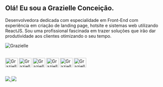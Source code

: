 ## Olá! Eu sou a Grazielle Conceição.

Desenvolvedora dedicada com especialidade em Front-End com experiência em criação de landing page, hotsite e sistemas web utilizando ReactJS. Sou uma profissional fascinada em trazer soluções que irão dar produtividade aos clientes otimizando o seu tempo.


![Grazielle](https://github-readme-stats.vercel.app/api?username=grazielleanna&show_icons=false&theme=react&include_all_commits=true&count_private=true)

<div style="display: inline-block"><br>
  <img align="center" alt="Grazielle-HTML" height="30" width="40" src="https://cdn.jsdelivr.net/gh/devicons/devicon/icons/html5/html5-original.svg" />
  <img align="center" alt="Grazielle-CSS" height="30" width="40" src="https://cdn.jsdelivr.net/gh/devicons/devicon/icons/css3/css3-original.svg" />
  <img align="center" alt="Grazielle-React" height="30" width="40" src="https://cdn.jsdelivr.net/gh/devicons/devicon/icons/react/react-original.svg" />
  <img align="center" alt="Grazielle-Next" height="30" width="40" src="https://cdn.jsdelivr.net/gh/devicons/devicon/icons/nextjs/nextjs-original.svg" />
  <img align="center" alt="Grazielle-JS" height="30" width="40" src="https://cdn.jsdelivr.net/gh/devicons/devicon/icons/javascript/javascript-original.svg" />
  <img align="center" alt="Grazielle-TS" height="30" width="40" src="https://cdn.jsdelivr.net/gh/devicons/devicon/icons/typescript/typescript-original.svg" />
</div>

##

<div>
  <a href="https://www.linkedin.com/in/grazielle-concei%C3%A7%C3%A3o-680b29161/" target="_blank">
    <img src="https://img.shields.io/badge/LinkedIn-0077B5?style=for-the-badge&logo=linkedin&logoColor=white" />
  </a>
   <a href="mailto:grazielleconceicao@yahoo.com.br" target="_blank">
    <img src="https://img.shields.io/badge/Gmail-D14836?style=for-the-badge&logo=gmail&logoColor=white" />
  </a>
</div>
